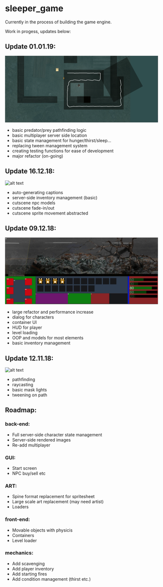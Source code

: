 # sleeper_game

Currently in the process of building the game engine.

Work in progess, updates below:



## Update 01.01.19:

![alt text](https://github.com/Ewan-Roberts/sleeper_game/blob/master/update_information/update_4.png)

- basic predator/prey pathfinding logic
- basic multiplayer server side location
- basic state management for hunger/thirst/sleep...
- replacing tween management system
- creating testing functions for ease of development
- major refactor (on-going)


## Update 16.12.18:

![alt text](https://github.com/Ewan-Roberts/sleeper_game/blob/master/update_information/update_3.png)

- auto-generating captions
- server-side inventory management (basic)
- cutscene npc models 
- cutscene fade-in/out
- cutscene sprite movement abstracted

## Update 09.12.18:

![alt text](https://github.com/Ewan-Roberts/sleeper_game/blob/master/update_information/update_2.png)

- large refactor and performance increase
- dialog for characters
- container UI
- HUD for player
- level loading
- OOP and models for most elements
- basic inventory management 


## Update 12.11.18:

![alt text](https://github.com/Ewan-Roberts/sleeper_game/blob/master/update_information/update_1.png)

- pathfinding
- raycasting 
- basic mask lights
- tweening on path


## Roadmap: 

### back-end:

- Full server-side character state management
- Server-side rendered images 
- Re-add multiplayer

### GUI:

- Start screen
- NPC buy/sell etc


### ART:

- Spine format replacement for spritesheet
- Large scale art replacement (may need artist)
- Loaders

### front-end:

- Movable objects with physicis
- Containers
- Level loader

### mechanics:

- Add scavenging
- Add player inventory
- Add starting fires
- Add condition management (thirst etc.)

